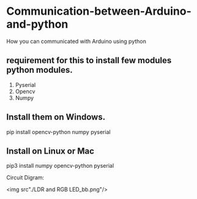 # Communication-between-Arduino-and-python

How you can communicated with Arduino using python

## requirement for this to install few modules python modules.
1. Pyserial
2. Opencv
3. Numpy

## Install them on Windows.
pip install opencv-python numpy pyserial

## Install on Linux or Mac
pip3 install numpy opencv-python pyserial

Circuit Digram:

<img src"./LDR and RGB LED_bb.png"/>



